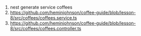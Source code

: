 1. nest generate service coffees
2. https://github.com/heminjohnson/coffee-guide/blob/lesson-8/src/coffees/coffees.service.ts
3. https://github.com/heminjohnson/coffee-guide/blob/lesson-8/src/coffees/coffees.controller.ts

